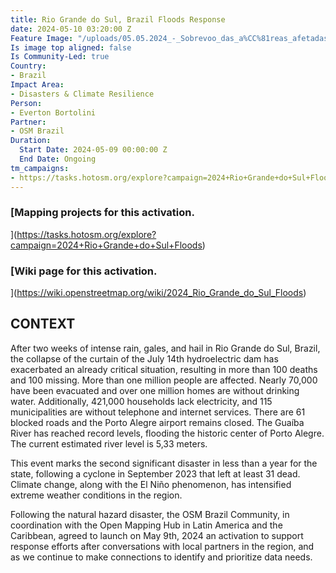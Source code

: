 ```yaml
---
title: Rio Grande do Sul, Brazil Floods Response
date: 2024-05-10 03:20:00 Z
Feature Image: "/uploads/05.05.2024_-_Sobrevoo_das_a%CC%81reas_afetadas_pelas_chuvas_em_Canoas_-_53700500641.jpg-9667a9.webp"
Is image top aligned: false
Is Community-Led: true
Country:
- Brazil
Impact Area:
- Disasters & Climate Resilience
Person:
- Everton Bortolini
Partner:
- OSM Brazil
Duration:
  Start Date: 2024-05-09 00:00:00 Z
  End Date: Ongoing
tm_campaigns:
- https://tasks.hotosm.org/explore?campaign=2024+Rio+Grande+do+Sul+Floods
---
```


### [Mapping projects for this activation.
](https://tasks.hotosm.org/explore?campaign=2024+Rio+Grande+do+Sul+Floods)

### [Wiki page for this activation.
](https://wiki.openstreetmap.org/wiki/2024_Rio_Grande_do_Sul_Floods)

## CONTEXT

After two weeks of intense rain, gales, and hail in Rio Grande do Sul, Brazil, the collapse of the curtain of the July 14th hydroelectric dam has exacerbated an already critical situation, resulting in more than 100  deaths and 100 missing. More than one million people are affected. Nearly 70,000 have been evacuated and over one million homes are without drinking water. Additionally, 421,000 households lack electricity, and 115 municipalities are without telephone and internet services. There are 61 blocked roads and the Porto Alegre airport remains closed. The Guaíba River has reached record levels, flooding the historic center of Porto Alegre. The current estimated river level is 5,33 meters.

This event marks the second significant disaster in less than a year for the state, following a cyclone in September 2023 that left at least 31 dead. Climate change, along with the El Niño phenomenon, has intensified extreme weather conditions in the region.

Following the natural hazard disaster, the OSM Brazil Community, in coordination with the Open Mapping Hub in Latin America and the Caribbean, agreed to launch on May 9th, 2024 an activation to support response efforts after conversations with local partners in the region, and as we continue to make connections to identify and prioritize data needs.